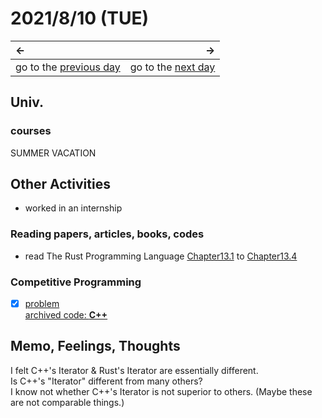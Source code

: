 # 2021/8/10 (TUE)
|←|→|
|:---|---:|
go to the [previous day](./9th.md) | go to the [next day](./11th.md)

## Univ.
### courses
SUMMER VACATION

## Other Activities
- worked in an internship

### Reading papers, articles, books, codes
- read The Rust Programming Language [Chapter13.1](https://doc.rust-jp.rs/book-ja/ch13-01-closures.html) to [Chapter13.4](https://doc.rust-jp.rs/book-ja/ch13-04-performance.html)

### Competitive Programming
- [x] [problem](https://atcoder.jp/contests/typical90/tasks/typical90_ac)  
  [archived code: **C++**](https://github.com/OtsuKotsu/competition_cpp/blob/main/archive/typical90/29.cpp)  

## Memo, Feelings, Thoughts
I felt C++'s Iterator & Rust's Iterator are essentially different.  
Is C++'s "Iterator" different from many others?  
I know not whether C++'s Iterator is not superior to others. (Maybe these are not comparable things.)  
